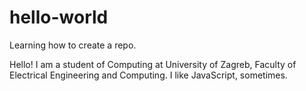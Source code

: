 # hello-world
Learning how to create a repo.

Hello! I am a student of Computing at University of Zagreb, Faculty of Electrical Engineering and Computing.
I like JavaScript, sometimes.
